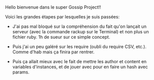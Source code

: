 Hello bienvenue dans le super Gossip Project!!


Voici les grandes étapes par lesquelles je suis passées:

- J'ai pas mal bloqué sur la compréhension du fait qu'on lançait un serveur (avec la commande rackup sur le Terminal) et non plus un fichier ruby. 1h de sueur sur ce simple concept.

- Puis j'ai un peu galéré sur les require (oubli du require CSV, etc.). Comme d'hab mais ça finira par rentrer.

- Puis ça allait mieux avec le fait de mettre les author et content en variables d'instances, et de jouer avec pour en faire un hash avec params. 